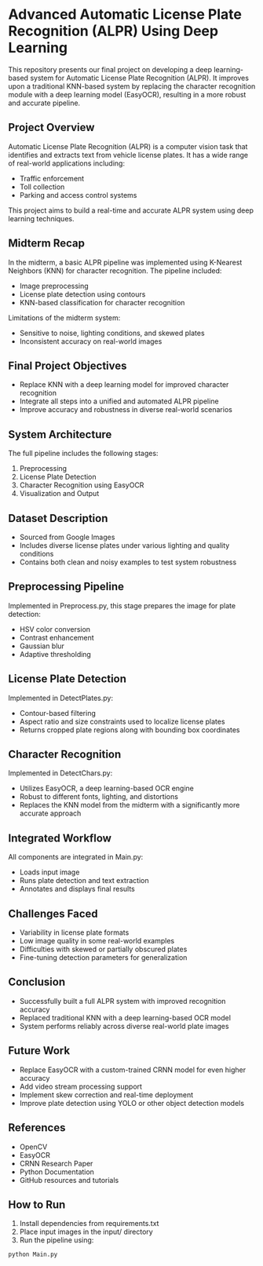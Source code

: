 
# Advanced Automatic License Plate Recognition (ALPR) Using Deep Learning

This repository presents our final project on developing a deep learning-based system for Automatic License Plate Recognition (ALPR). It improves upon a traditional KNN-based system by replacing the character recognition module with a deep learning model (EasyOCR), resulting in a more robust and accurate pipeline.

## Project Overview

Automatic License Plate Recognition (ALPR) is a computer vision task that identifies and extracts text from vehicle license plates. It has a wide range of real-world applications including:

- Traffic enforcement  
- Toll collection  
- Parking and access control systems

This project aims to build a real-time and accurate ALPR system using deep learning techniques.

## Midterm Recap

In the midterm, a basic ALPR pipeline was implemented using K-Nearest Neighbors (KNN) for character recognition. The pipeline included:

- Image preprocessing  
- License plate detection using contours  
- KNN-based classification for character recognition

Limitations of the midterm system:

- Sensitive to noise, lighting conditions, and skewed plates  
- Inconsistent accuracy on real-world images

## Final Project Objectives

- Replace KNN with a deep learning model for improved character recognition  
- Integrate all steps into a unified and automated ALPR pipeline  
- Improve accuracy and robustness in diverse real-world scenarios

## System Architecture

The full pipeline includes the following stages:

1. Preprocessing  
2. License Plate Detection  
3. Character Recognition using EasyOCR  
4. Visualization and Output

## Dataset Description

- Sourced from Google Images  
- Includes diverse license plates under various lighting and quality conditions  
- Contains both clean and noisy examples to test system robustness

## Preprocessing Pipeline

Implemented in Preprocess.py, this stage prepares the image for plate detection:

- HSV color conversion  
- Contrast enhancement  
- Gaussian blur  
- Adaptive thresholding

## License Plate Detection

Implemented in DetectPlates.py:

- Contour-based filtering  
- Aspect ratio and size constraints used to localize license plates  
- Returns cropped plate regions along with bounding box coordinates

## Character Recognition

Implemented in DetectChars.py:

- Utilizes EasyOCR, a deep learning-based OCR engine  
- Robust to different fonts, lighting, and distortions  
- Replaces the KNN model from the midterm with a significantly more accurate approach

## Integrated Workflow

All components are integrated in Main.py:

- Loads input image  
- Runs plate detection and text extraction  
- Annotates and displays final results

## Challenges Faced

- Variability in license plate formats  
- Low image quality in some real-world examples  
- Difficulties with skewed or partially obscured plates  
- Fine-tuning detection parameters for generalization

## Conclusion

- Successfully built a full ALPR system with improved recognition accuracy  
- Replaced traditional KNN with a deep learning-based OCR model  
- System performs reliably across diverse real-world plate images

## Future Work

- Replace EasyOCR with a custom-trained CRNN model for even higher accuracy  
- Add video stream processing support  
- Implement skew correction and real-time deployment  
- Improve plate detection using YOLO or other object detection models

## References

- OpenCV  
- EasyOCR  
- CRNN Research Paper  
- Python Documentation  
- GitHub resources and tutorials

## How to Run

1. Install dependencies from requirements.txt  
2. Place input images in the input/ directory  
3. Run the pipeline using:

```bash
python Main.py
```
